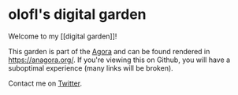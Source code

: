 # olofl's digital garden

Welcome to my [[digital garden]]!

This garden is part of the [Agora](https://anagora.org/node/agora) and can be found rendered in https://anagora.org/. If you're viewing this on Github, you will have a suboptimal experience (many links will be broken).

Contact me on [Twitter](https://twitter.com/oloflindholm).